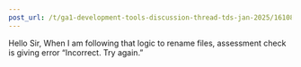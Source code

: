 ```yaml
---
post_url: /t/ga1-development-tools-discussion-thread-tds-jan-2025/161083/5
---
```

Hello Sir, When I am following that logic to rename files, assessment check is giving error “Incorrect. Try again.”